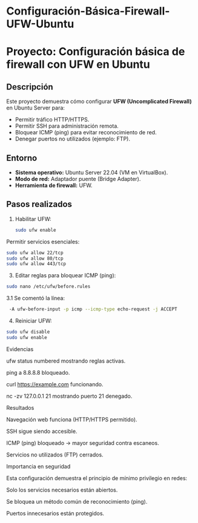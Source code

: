 # Configuración-Básica-Firewall-UFW-Ubuntu
# Proyecto: Configuración básica de firewall con UFW en Ubuntu

## Descripción
Este proyecto demuestra cómo configurar **UFW (Uncomplicated Firewall)** en Ubuntu Server para:
- Permitir tráfico HTTP/HTTPS.
- Permitir SSH para administración remota.
- Bloquear ICMP (ping) para evitar reconocimiento de red.
- Denegar puertos no utilizados (ejemplo: FTP).

## Entorno
- **Sistema operativo:** Ubuntu Server 22.04 (VM en VirtualBox).
- **Modo de red:** Adaptador puente (Bridge Adapter).
- **Herramienta de firewall:** UFW.

## Pasos realizados
1. Habilitar UFW:
   ```bash
   sudo ufw enable
Permitir servicios esenciales:
  ```bash
sudo ufw allow 22/tcp
sudo ufw allow 80/tcp
sudo ufw allow 443/tcp
  ```

3. Editar reglas para bloquear ICMP (ping):
  ```bash
sudo nano /etc/ufw/before.rules
  ```

  3.1 Se comentó la línea:
  ```bash
   -A ufw-before-input -p icmp --icmp-type echo-request -j ACCEPT
  ```

4. Reiniciar UFW:
  ```bash
sudo ufw disable
sudo ufw enable
  ```
Evidencias

ufw status numbered mostrando reglas activas.

ping a 8.8.8.8 bloqueado.

curl https://example.com funcionando.

nc -zv 127.0.0.1 21 mostrando puerto 21 denegado.

Resultados

Navegación web funciona (HTTP/HTTPS permitido).

SSH sigue siendo accesible.

ICMP (ping) bloqueado → mayor seguridad contra escaneos.

Servicios no utilizados (FTP) cerrados.

Importancia en seguridad

Esta configuración demuestra el principio de mínimo privilegio en redes:

Solo los servicios necesarios están abiertos.

Se bloquea un método común de reconocimiento (ping).

Puertos innecesarios están protegidos.
